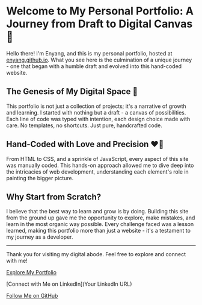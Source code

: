 # Welcome to My Personal Portfolio: A Journey from Draft to Digital Canvas 🌟

Hello there! I'm Enyang, and this is my personal portfolio, hosted at [enyang.github.io](https://enyang.github.io). What you see here is the culmination of a unique journey - one that began with a humble draft and evolved into this hand-coded website.

## The Genesis of My Digital Space 🚀
This portfolio is not just a collection of projects; it's a narrative of growth and learning. I started with nothing but a draft - a canvas of possibilities. Each line of code was typed with intention, each design choice made with care. No templates, no shortcuts. Just pure, handcrafted code.

## Hand-Coded with Love and Precision ❤️🔧
From HTML to CSS, and a sprinkle of JavaScript, every aspect of this site was manually coded. This hands-on approach allowed me to dive deep into the intricacies of web development, understanding each element's role in painting the bigger picture.

## Why Start from Scratch?
I believe that the best way to learn and grow is by doing. Building this site from the ground up gave me the opportunity to explore, make mistakes, and learn in the most organic way possible. Every challenge faced was a lesson learned, making this portfolio more than just a website - it's a testament to my journey as a developer.

---

Thank you for visiting my digital abode. Feel free to explore and connect with me!

[Explore My Portfolio](https://enyang.github.io)

[Connect with Me on LinkedIn](Your LinkedIn URL)

[Follow Me on GitHub](https://github.com/enyang)